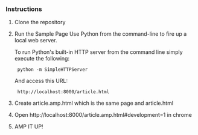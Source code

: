 ### Instructions

1. Clone the repository
2. Run the Sample Page
    Use Python from the command-line to fire up a local web server.

    To run Python's built-in HTTP server from the command line simply execute the following:

        python -m SimpleHTTPServer

    And access this URL:

        http://localhost:8000/article.html
3. Create article.amp.html which is the same page and article.html
4. Open http://localhost:8000/article.amp.html#development=1 in chrome
5. AMP IT UP!
